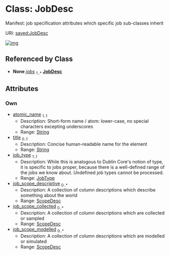 
# Class: JobDesc

Manifest: job specification attributes which specific job sub-classes inherit

URI: [saved:JobDesc](https://marine.gov.scot/metadata/saved/schema/JobDesc)


[![img](https://yuml.me/diagram/nofunky;dir:TB/class/[ScopeDesc],[ScopeDesc]<job_scope_modelled%200..*-++[JobDesc&#124;atomic_name:string;title:string%20%3F;job_type:JobType],[ScopeDesc]<job_scope_collected%200..*-++[JobDesc],[ScopeDesc]<job_scope_descriptive%200..*-++[JobDesc],[ManifestDesc]++-%20jobs%201..*>[JobDesc],[ManifestDesc])](https://yuml.me/diagram/nofunky;dir:TB/class/[ScopeDesc],[ScopeDesc]<job_scope_modelled%200..*-++[JobDesc&#124;atomic_name:string;title:string%20%3F;job_type:JobType],[ScopeDesc]<job_scope_collected%200..*-++[JobDesc],[ScopeDesc]<job_scope_descriptive%200..*-++[JobDesc],[ManifestDesc]++-%20jobs%201..*>[JobDesc],[ManifestDesc])

## Referenced by Class

 *  **None** *[jobs](jobs.md)*  <sub>1..\*</sub>  **[JobDesc](JobDesc.md)**

## Attributes


### Own

 * [atomic_name](atomic_name.md)  <sub>1..1</sub>
     * Description: Short-form name / atom: lower-case, no special characters excepting underscores
     * Range: [String](types/String.md)
 * [title](title.md)  <sub>0..1</sub>
     * Description: Concise human-readable name for the element
     * Range: [String](types/String.md)
 * [job_type](job_type.md)  <sub>1..1</sub>
     * Description: While this is analogous to Dublin Core's notion of type, it is specific to jobs proper, because there is a well-defined range of the jobs we know about. Undefined job types cannot be processed.
     * Range: [JobType](JobType.md)
 * [job_scope_descriptive](job_scope_descriptive.md)  <sub>0..\*</sub>
     * Description: A collection of column descriptions which describe something about the world
     * Range: [ScopeDesc](ScopeDesc.md)
 * [job_scope_collected](job_scope_collected.md)  <sub>0..\*</sub>
     * Description: A collection of column descriptions which are collected or sampled
     * Range: [ScopeDesc](ScopeDesc.md)
 * [job_scope_modelled](job_scope_modelled.md)  <sub>0..\*</sub>
     * Description: A collection of column descriptions which are modelled or simulated
     * Range: [ScopeDesc](ScopeDesc.md)
